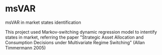 # msVAR
msVAR in market states identification

This project used Markov-switching dynamic regression model to intentify states in market, referring the paper "Strategic Asset Allocation and Consumption Decisions under Multivariate Regime Switching" (Allan Timmermann 2005)
